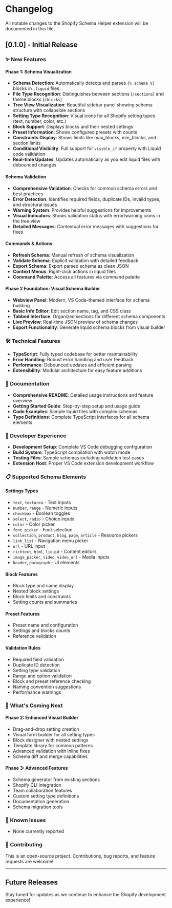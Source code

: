 # Changelog

All notable changes to the Shopify Schema Helper extension will be documented in this file.

## [0.1.0] - Initial Release

### ✨ New Features

#### Phase 1: Schema Visualization
- **Schema Detection**: Automatically detects and parses `{% schema %}` blocks in `.liquid` files
- **File Type Recognition**: Distinguishes between sections (`/sections`) and theme blocks (`/blocks`)
- **Tree View Visualization**: Beautiful sidebar panel showing schema structure with collapsible sections
- **Setting Type Recognition**: Visual icons for all Shopify setting types (text, number, color, etc.)
- **Block Support**: Displays blocks and their nested settings
- **Preset Information**: Shows configured presets with counts
- **Constraints Display**: Shows limits like max_blocks, min_blocks, and section limits
- **Conditional Visibility**: Full support for `visible_if` property with Liquid code validation
- **Real-time Updates**: Updates automatically as you edit liquid files with debounced changes

#### Schema Validation
- **Comprehensive Validation**: Checks for common schema errors and best practices
- **Error Detection**: Identifies required fields, duplicate IDs, invalid types, and structural issues
- **Warning System**: Provides helpful suggestions for improvements
- **Visual Indicators**: Shows validation status with error/warning icons in the tree view
- **Detailed Messages**: Contextual error messages with suggestions for fixes

#### Commands & Actions
- **Refresh Schema**: Manual refresh of schema visualization
- **Validate Schema**: Explicit validation with detailed feedback
- **Export Schema**: Export parsed schema as clean JSON
- **Context Menus**: Right-click actions in liquid files
- **Command Palette**: Access all features via command palette

#### Phase 2 Foundation: Visual Schema Builder
- **Webview Panel**: Modern, VS Code-themed interface for schema building
- **Basic Info Editor**: Edit section name, tag, and CSS class
- **Tabbed Interface**: Organized sections for different schema components
- **Live Preview**: Real-time JSON preview of schema changes
- **Export Functionality**: Generate liquid schema blocks from visual builder

### 🛠️ Technical Features
- **TypeScript**: Fully typed codebase for better maintainability
- **Error Handling**: Robust error handling and user feedback
- **Performance**: Debounced updates and efficient parsing
- **Extensibility**: Modular architecture for easy feature additions

### 📝 Documentation
- **Comprehensive README**: Detailed usage instructions and feature overview
- **Getting Started Guide**: Step-by-step setup and usage guide
- **Code Examples**: Sample liquid files with complex schemas
- **Type Definitions**: Complete TypeScript interfaces for all schema elements

### 🔧 Developer Experience
- **Development Setup**: Complete VS Code debugging configuration
- **Build System**: TypeScript compilation with watch mode
- **Testing Files**: Sample schemas including validation test cases
- **Extension Host**: Proper VS Code extension development workflow

### 📋 Supported Schema Elements

#### Settings Types
- `text`, `textarea` - Text inputs
- `number`, `range` - Numeric inputs
- `checkbox` - Boolean toggles
- `select`, `radio` - Choice inputs
- `color` - Color picker
- `font_picker` - Font selection
- `collection`, `product`, `blog`, `page`, `article` - Resource pickers
- `link_list` - Navigation menu picker
- `url` - URL input
- `richtext`, `html`, `liquid` - Content editors
- `image_picker`, `video`, `video_url` - Media inputs
- `header`, `paragraph` - UI elements

#### Block Features
- Block type and name display
- Nested block settings
- Block limits and constraints
- Setting counts and summaries

#### Preset Features
- Preset name and configuration
- Settings and blocks counts
- Reference validation

#### Validation Rules
- Required field validation
- Duplicate ID detection
- Setting type validation
- Range and option validation
- Block and preset reference checking
- Naming convention suggestions
- Performance warnings

### 🎯 What's Coming Next

#### Phase 2: Enhanced Visual Builder
- Drag-and-drop setting creation
- Visual form builder for all setting types
- Block designer with nested settings
- Template library for common patterns
- Advanced validation with inline fixes
- Schema diff and merge capabilities

#### Phase 3: Advanced Features
- Schema generator from existing sections
- Shopify CLI integration
- Team collaboration features
- Custom setting type definitions
- Documentation generation
- Schema migration tools

### 🐛 Known Issues
- None currently reported

### 🤝 Contributing
This is an open-source project. Contributions, bug reports, and feature requests are welcome!

---

## Future Releases

Stay tuned for updates as we continue to enhance the Shopify development experience! 